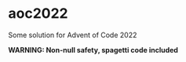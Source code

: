 # aoc2022
Some solution for Advent of Code 2022

**WARNING: Non-null safety, spagetti code included**
